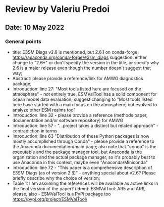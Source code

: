 Review by Valeriu Predoi
========================
## Date: 10 May 2022

### General points

- title: E3SM Diags v2.6 is mentioned, but 2.6.1 on conda-forge https://anaconda.org/conda-forge/e3sm_diags
  suggestion: either change to "2.6+" or don't specify the version in the title, or specify why 2.6 is a major
  release even though the number doesn't suggest that way;
- Abstract: please provide a reference/link for AMWG diagnostics package;
- Introduction: line 27: "Most tools listed here are focused on the atmosphere" - not entirely true, ESMValTool
  has a solid component for ocean model data evaluation; suggest changing to "Most tools listed here
  have started with a main focus on the atmosphere, but evolved to analyze other ESM realms too"
- Introduction: line 32 - please provide a reference (methods paper, documentation and/or software repository) for AMWG
- Introduction: line 57 - "...project takes a distinct but related approach" - contradiction in terms
- Introduction: line 63 "Distribution of these Python packages is now mostly accomplished through Conda" - please provide
  a reference to the Anaconda documentation/main page; also note that "conda" is the executable and the
  package manager tool, but Anaconda is the organization and the actual package manager, so it's probably best to 
  use Anaconda in this context, maybe even "Anaconda/Miniconda"
- Introduction: line 72 - "This paper is a comprehensive description of E3SM Diags (as of version 2.6)" - anything special
  about v2.6? Please briefly describe why the choice of version;
- Table 1: I am assuming the references will be available as active links in the final version of the paper?
  (idem): ESMValTool: AR5 and AR6, please, also - ESMValTool is a PyPi package too https://pypi.org/project/ESMValTool/

